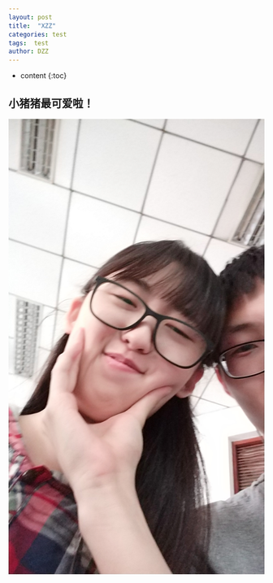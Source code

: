 ```yaml
---
layout: post
title:  "XZZ"
categories: test
tags:  test
author: DZZ
---
```


* content
{:toc}


## 小猪猪最可爱啦！

![图片.png](https://raw.githubusercontent.com/Eqicfeng/Eqicfeng.github.io/master/_posts/IMG_20180922_133739.jpg)



    
	

 

